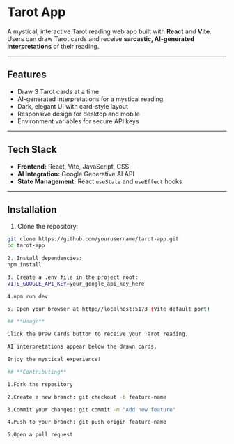 # Tarot App

A mystical, interactive Tarot reading web app built with **React** and **Vite**. Users can draw Tarot cards and receive **sarcastic, AI-generated interpretations** of their reading.

---

## **Features**

- Draw 3 Tarot cards at a time  
- AI-generated interpretations for a mystical reading  
- Dark, elegant UI with card-style layout  
- Responsive design for desktop and mobile  
- Environment variables for secure API keys

---

## **Tech Stack**

- **Frontend:** React, Vite, JavaScript, CSS  
- **AI Integration:** Google Generative AI API  
- **State Management:** React `useState` and `useEffect` hooks

---

## **Installation**

1. Clone the repository:

```bash
git clone https://github.com/yourusername/tarot-app.git
cd tarot-app

2. Install dependencies:
npm install

3. Create a .env file in the project root:
VITE_GOOGLE_API_KEY=your_google_api_key_here

4.npm run dev

5. Open your browser at http://localhost:5173 (Vite default port)

## **Usage** 

Click the Draw Cards button to receive your Tarot reading.

AI interpretations appear below the drawn cards.

Enjoy the mystical experience!

## **Contributing** 

1.Fork the repository

2.Create a new branch: git checkout -b feature-name

3.Commit your changes: git commit -m "Add new feature"

4.Push to your branch: git push origin feature-name

5.Open a pull request
